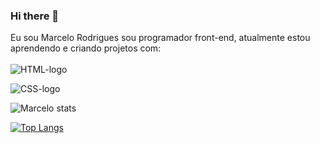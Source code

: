 ### Hi there 👋

Eu sou Marcelo Rodrigues sou programador front-end, atualmente estou aprendendo e criando projetos com:
<br>
<br>
   <img src="https://img.shields.io/badge/HTML5-E34F26?style-for-the-badge&logo=html5&logocolor=Wite" alt="HTML-logo"/>
   
   <img src="https://img.shields.io/badge/CSS3-1572B6?style-for-the-badge&logo-CSS3&logocolor-wite" alt="CSS-logo"/>

![Marcelo stats](https://github-readme-stats.vercel.app/api?username=anuraghazra&show_icons=true&bg_color=00000000)

[![Top Langs](https://github-readme-stats.vercel.app/api/top-langs/?username=Marcelo)](https://github.com/anuraghazra/github-readme-stats)

